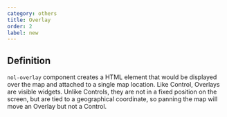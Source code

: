 ```yaml
---
category: others
title: Overlay
order: 2
label: new
---
```


## Definition
`nol-overlay` component creates a HTML element that would be displayed over the 
map and attached to a single map location. Like Control, Overlays are visible widgets. 
Unlike Controls, they are not in a fixed position on the screen, but are tied to 
a geographical coordinate, so panning the map will move an Overlay but not a Control.

